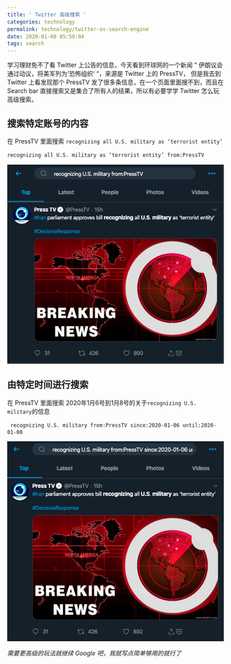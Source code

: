 ```yaml
---
title: ' Twitter 高级搜索 '
categories: technology
permalink: technology/twitter-as-search-engine
date: 2020-01-08 05:59:04
tags: search
---
```


学习理财免不了看 Twitter 上公告的信息，今天看到环球网的一个新闻 ” 伊朗议会通过动议，将美军列为’恐怖组织‘ “，来源是 Twitter 上的 PressTV， 但是我去到 Twitter 上看发现那个 PressTV 发了很多条信息，在一个页面里面搜不到，而且在 Search bar 直接搜索又是集合了所有人的结果，所以有必要学学 Twitter 怎么玩高级搜索。



## 搜索特定账号的内容

在  PressTV  里面搜索 `recognizing all U.S. military as ‘terrorist entity’`

```bash
recognizing all U.S. military as ‘terrorist entity’ from:PressTV
```

![image-20200108060823925](twitter-as-search-engine/image-20200108060823925.png)



## 由特定时间进行搜索

在 PressTV 里面搜索 2020年1月6号到1月8号的关于`recognizing U.S. military`的信息

```
 recognizing U.S. military from:PressTV since:2020-01-06 until:2020-01-08
```

![image-20200108061822860](twitter-as-search-engine/image-20200108061822860.png)



_需要更高级的玩法就继续 Google 吧，我就写点简单够用的就行了_